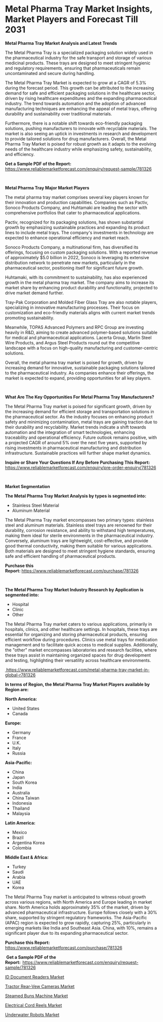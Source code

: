 <p><h1>Metal Pharma Tray Market Insights, Market Players and Forecast Till 2031</h1></p><p><strong>Metal Pharma Tray Market Analysis and Latest Trends</strong></p>
<p><p>The Metal Pharma Tray is a specialized packaging solution widely used in the pharmaceutical industry for the safe transport and storage of various medicinal products. These trays are designed to meet stringent hygienic and regulatory requirements, ensuring that pharmaceuticals remain uncontaminated and secure during handling. </p><p>The Metal Pharma Tray Market is expected to grow at a CAGR of 5.3% during the forecast period. This growth can be attributed to the increasing demand for safe and efficient packaging solutions in the healthcare sector, driven by rising healthcare expenditures and the expanding pharmaceutical industry. The trend towards automation and the adoption of advanced manufacturing techniques are enhancing the appeal of metal trays, offering durability and sustainability over traditional materials.</p><p>Furthermore, there is a notable shift towards eco-friendly packaging solutions, pushing manufacturers to innovate with recyclable materials. The market is also seeing an uptick in investments in research and development to provide tailored solutions for drug manufacturers. Overall, the Metal Pharma Tray Market is poised for robust growth as it adapts to the evolving needs of the healthcare industry while emphasizing safety, sustainability, and efficiency.</p></p>
<p><strong>Get a Sample PDF of the Report:&nbsp;</strong> <a href="https://www.reliablemarketforecast.com/enquiry/request-sample/781326?utm_campaign=1124&utm_medium=2&utm_source=Github&utm_content=ia&utm_term=15102024&utm_id=metal-pharma-tray">https://www.reliablemarketforecast.com/enquiry/request-sample/781326</a></p>
<p>&nbsp;</p>
<p><strong>Metal Pharma Tray Major Market Players</strong></p>
<p><p>The metal pharma tray market comprises several key players known for their innovation and production capabilities. Companies such as Pactiv, Sonoco Products Company, and Huhtamaki are leading the sector with comprehensive portfolios that cater to pharmaceutical applications.</p><p>Pactiv, recognized for its packaging solutions, has shown substantial growth by emphasizing sustainable practices and expanding its product lines to include metal trays. The company's investments in technology are expected to enhance operational efficiency and market reach.</p><p>Sonoco Products Company, a multinational firm, has diversified its offerings, focusing on custom packaging solutions. With a reported revenue of approximately $5.0 billion in 2022, Sonoco is leveraging its extensive distribution network to penetrate new markets, particularly in the pharmaceutical sector, positioning itself for significant future growth.</p><p>Huhtamaki, with its commitment to sustainability, has also experienced growth in the metal pharma tray market. The company aims to increase its market share by enhancing product durability and functionality, projected to drive market demand further.</p><p>Tray-Pak Corporation and Molded Fiber Glass Tray are also notable players, specializing in innovative manufacturing processes. Their focus on customization and eco-friendly materials aligns with current market trends promoting sustainability.</p><p>Meanwhile, TOPAS Advanced Polymers and RPC Group are investing heavily in R&D, aiming to create advanced polymer-based solutions suitable for medical and pharmaceutical applications. Lacerta Group, Marlin Steel Wire Products, and Argus Steel Products round out the competitive landscape with a focus on high-quality manufacturing and customer-centric solutions.</p><p>Overall, the metal pharma tray market is poised for growth, driven by increasing demand for innovative, sustainable packaging solutions tailored to the pharmaceutical industry. As companies enhance their offerings, the market is expected to expand, providing opportunities for all key players.</p></p>
<p>&nbsp;</p>
<p><strong>What Are The Key Opportunities For Metal Pharma Tray Manufacturers?</strong></p>
<p><p>The Metal Pharma Tray market is poised for significant growth, driven by the increasing demand for efficient storage and transportation solutions in the pharmaceutical sector. As the industry focuses on enhancing product safety and minimizing contamination, metal trays are gaining traction due to their durability and recyclability. Market trends indicate a shift towards automation and the integration of smart technologies, enhancing traceability and operational efficiency. Future outlook remains positive, with a projected CAGR of around 5% over the next five years, supported by rising investments in pharmaceutical manufacturing and distribution infrastructure. Sustainable practices will further shape market dynamics.</p></p>
<p><strong>Inquire or Share Your Questions If Any Before Purchasing This Report:</strong> <a href="https://www.reliablemarketforecast.com/enquiry/pre-order-enquiry/781326?utm_campaign=1124&utm_medium=2&utm_source=Github&utm_content=ia&utm_term=15102024&utm_id=metal-pharma-tray">https://www.reliablemarketforecast.com/enquiry/pre-order-enquiry/781326</a></p>
<p>&nbsp;</p>
<p><strong>Market Segmentation</strong></p>
<p><strong>The Metal Pharma Tray Market Analysis by types is segmented into:</strong></p>
<p><ul><li>Stainless Steel Material</li><li>Aluminum Material</li></ul></p>
<p><p>The Metal Pharma Tray market encompasses two primary types: stainless steel and aluminum materials. Stainless steel trays are renowned for their durability, corrosion resistance, and ability to withstand high temperatures, making them ideal for sterile environments in the pharmaceutical industry. Conversely, aluminum trays are lightweight, cost-effective, and provide good thermal conductivity, making them suitable for various applications. Both materials are designed to meet stringent hygiene standards, ensuring safe and efficient handling of pharmaceutical products.</p></p>
<p><strong>Purchase this Report:&nbsp;</strong><a href="https://www.reliablemarketforecast.com/purchase/781326?utm_campaign=1124&utm_medium=2&utm_source=Github&utm_content=ia&utm_term=15102024&utm_id=metal-pharma-tray">https://www.reliablemarketforecast.com/purchase/781326</a></p>
<p>&nbsp;</p>
<p><strong>The Metal Pharma Tray Market Industry Research by Application is segmented into:</strong></p>
<p><ul><li>Hospital</li><li>Clinic</li><li>Other</li></ul></p>
<p><p>The Metal Pharma Tray market caters to various applications, primarily in hospitals, clinics, and other healthcare settings. In hospitals, these trays are essential for organizing and storing pharmaceutical products, ensuring efficient workflow during procedures. Clinics use metal trays for medication management and to facilitate quick access to medical supplies. Additionally, the "other" market encompasses laboratories and research facilities, where these trays assist in maintaining organized spaces for drug development and testing, highlighting their versatility across healthcare environments.</p></p>
<p><a href="https://www.reliablemarketforecast.com/metal-pharma-tray-market-in-global-r781326?utm_campaign=1124&utm_medium=2&utm_source=Github&utm_content=ia&utm_term=15102024&utm_id=metal-pharma-tray">&nbsp;https://www.reliablemarketforecast.com/metal-pharma-tray-market-in-global-r781326</a></p>
<p><strong>In terms of Region, the Metal Pharma Tray Market Players available by Region are:</strong></p>
<p>
    <p> <strong> North America: </strong>
        <ul>
            <li>United States</li>
            <li>Canada</li>
        </ul>
        </p> 
    <p> <strong> Europe: </strong>
        <ul>
            <li>Germany</li>
            <li>France</li>
            <li>U.K.</li>
            <li>Italy</li>
            <li>Russia</li>
        </ul>
        </p> 
    <p> <strong> Asia-Pacific: </strong>
        <ul>
            <li>China</li>
            <li>Japan</li>
            <li>South Korea</li>
            <li>India</li>
            <li>Australia</li>
            <li>China Taiwan</li>
            <li>Indonesia</li>
            <li>Thailand</li>
            <li>Malaysia</li>
        </ul>
        </p> 
    <p> <strong> Latin America: </strong>
        <ul>
            <li>Mexico</li>
            <li>Brazil</li>
            <li>Argentina Korea</li>
            <li>Colombia</li>
        </ul>
        </p> 
    <p> <strong> Middle East & Africa: </strong>
        <ul>
            <li>Turkey</li>
            <li>Saudi</li>
            <li>Arabia</li>
            <li>UAE</li>
            <li>Korea</li>
        </ul>
    </p>
    </p>
<p><p>The Metal Pharma Tray market is anticipated to witness robust growth across various regions, with North America and Europe leading in market share. North America holds approximately 35% of the market, driven by advanced pharmaceutical infrastructure. Europe follows closely with a 30% share, supported by stringent regulatory frameworks. The Asia-Pacific (APAC) region is expected to grow rapidly, capturing 25%, particularly in emerging markets like India and Southeast Asia. China, with 10%, remains a significant player due to its expanding pharmaceutical sector.</p></p>
<p><strong>Purchase this Report: </strong><a href="https://www.reliablemarketforecast.com/purchase/781326?utm_campaign=1124&utm_medium=2&utm_source=Github&utm_content=ia&utm_term=15102024&utm_id=metal-pharma-tray">https://www.reliablemarketforecast.com/purchase/781326</a></p>
<p>&nbsp;<strong>Get a Sample PDF of the Report:&nbsp;&nbsp;</strong><a href="https://www.reliablemarketforecast.com/enquiry/request-sample/781326?utm_campaign=1124&utm_medium=2&utm_source=Github&utm_content=ia&utm_term=15102024&utm_id=metal-pharma-tray">https://www.reliablemarketforecast.com/enquiry/request-sample/781326</a></p>
<p><strong></strong></p>
<p><p><a href="https://github.com/brittroma9i/Market-Research-Report-List-1/blob/main/id-document-readers-market.md?utm_campaign=1124&utm_medium=2&utm_source=Github&utm_content=ia&utm_term=15102024&utm_id=metal-pharma-tray">ID Document Readers Market</a></p><p><a href="https://github.com/junko8ojwh/Market-Research-Report-List-1/blob/main/tractor-rear-vew-cameras-market.md?utm_campaign=1124&utm_medium=2&utm_source=Github&utm_content=ia&utm_term=15102024&utm_id=metal-pharma-tray">Tractor Rear-Vew Cameras Market</a></p><p><a href="https://issuu.com/reportprime-2/docs/steamed-buns-machine-market-size-20_e4a600137799b6?utm_campaign=1124&utm_medium=2&utm_source=Github&utm_content=ia&utm_term=15102024&utm_id=metal-pharma-tray">Steamed Buns Machine Market</a></p><p><a href="https://www.linkedin.com/pulse/global-electrical-cord-reels-market-product-types-applications-7q93f?trk=public_post_embed_feed-article-content&utm_campaign=1124&utm_medium=2&utm_source=Github&utm_content=ia&utm_term=15102024&utm_id=metal-pharma-tray">Electrical Cord Reels Market</a></p><p><a href="https://issuu.com/reportprime-2/docs/underwater-robots-market-size-2030._417ccddbbb2888?utm_campaign=1124&utm_medium=2&utm_source=Github&utm_content=ia&utm_term=15102024&utm_id=metal-pharma-tray">Underwater Robots Market</a></p></p>